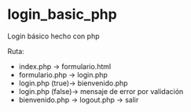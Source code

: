 # login_basic_php
Login básico hecho con php 

Ruta:
- index.php -> formulario.html
- formulario.php -> login.php
- login.php (true)-> bienvenido.php
- login.php (false)-> mensaje de error por validación
- bienvenido.php -> logout.php -> salir 
